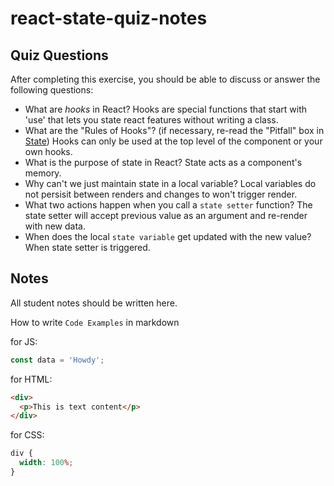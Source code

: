 # react-state-quiz-notes

## Quiz Questions

After completing this exercise, you should be able to discuss or answer the following questions:

- What are _hooks_ in React?
  Hooks are special functions that start with 'use' that lets you state react features without writing a class.
- What are the "Rules of Hooks"? (if necessary, re-read the "Pitfall" box in [State](https://react.dev/learn/state-a-components-memory))
  Hooks can only be used at the top level of the component or your own hooks.
- What is the purpose of state in React?
  State acts as a component's memory.
- Why can't we just maintain state in a local variable?
  Local variables do not persisit between renders and changes to won't trigger render.
- What two actions happen when you call a `state setter` function?
  The state setter will accept previous value as an argument and re-render with new data.
- When does the local `state variable` get updated with the new value?
  When state setter is triggered.

## Notes

All student notes should be written here.

How to write `Code Examples` in markdown

for JS:

```javascript
const data = 'Howdy';
```

for HTML:

```html
<div>
  <p>This is text content</p>
</div>
```

for CSS:

```css
div {
  width: 100%;
}
```
